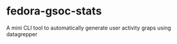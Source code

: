 # fedora-gsoc-stats
A mini CLI tool to automatically generate user activity graps using datagrepper
